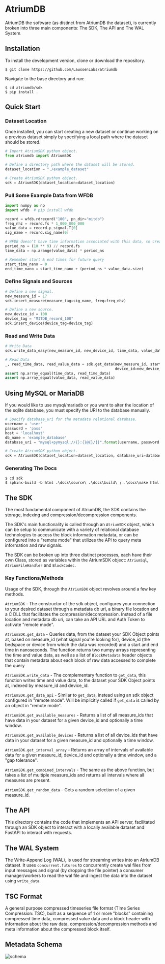 # AtriumDB

AtriumDB the software (as distinct from AtriumDB the dataset), is currently broken into three main components: The SDK, The API and The WAL System.

## Installation

To install the development version, clone or download the repository.

```
$ git clone https://github.com/LaussenLabs/atriumdb
```

Navigate to the base directory and run:

```
$ cd atriumdb/sdk
$ pip install .
```
    
## Quick Start

### Dataset Location

Once installed, you can start creating a new dataset or continue working on a previous dataset simply by specifying a local path where the dataset should be stored.

```python
# Import AtriumSDK python object.
from atriumdb import AtriumSDK

# Define a directory path where the dataset will be stored.
dataset_location = "./example_dataset"

# Create AtriumSDK python object.
sdk = AtriumSDK(dataset_location=dataset_location)
```

### Pull Some Example Data from WFDB

```python
import numpy as np
import wfdb  # pip install wfdb

record = wfdb.rdrecord("100", pn_dir="mitdb")
freq_nhz = record.fs * 1_000_000_000
value_data = record.p_signal.T[0]
sig_name = record.sig_name[0]

# WFDB doesn't have time information associated with this data, so create some.
period_ns = (10 ** 9) // record.fs
time_data = np.arange(value_data) * period_ns

# Remember start & end times for future query
start_time_nano = 0
end_time_nano = start_time_nano + (period_ns * value_data.size)
```

### Define Signals and Sources

```python
# Define a new signal.
new_measure_id = 17
sdk.insert_measure(measure_tag=sig_name, freq=freq_nhz)

# Define a new source.
new_device_id = 100
device_tag = "MITDB_record_100"
sdk.insert_device(device_tag=device_tag)
```

### Read and Write Data

```python
# Write Data
sdk.write_data_easy(new_measure_id, new_device_id, time_data, value_data, freq_nhz)

# Read Data
_, read_time_data, read_value_data = sdk.get_data(new_measure_id, start_time_nano, end_time_nano,
                                                  device_id=new_device_id)
assert np.array_equal(time_data, read_time_data)
assert np.array_equal(value_data, read_value_data)
```

## Using MySQL or MariaDB
    
If you would like to use mysql/mariadb or you want to alter the location of the sqlite database, you must specify the URI to the database manually.

```python
# Specify database_uri for the metadata relational database.
username = 'user'
password = 'pass'
host = 'localhost'
db_name = 'example_database'
database_uri = "mysql+pymysql://{}:{}@{}/{}".format(username, password, host, db_name)

# Create AtriumSDK python object.
sdk = AtriumSDK(dataset_location=dataset_location, database_uri=database_uri)
```

### Generating The Docs

```console
$ cd sdk
$ sphinx-build -b html .\docs\source\ .\docs\build\ ; .\docs\make html
```

## The SDK

The most fundamental component of AtriumDB, the SDK contains the storage, indexing and compression/decompression components.

The SDK's main functionality is called through an `AtriumSDK` object, which can be setup to communicate with a variety of relational database technologies to access the block information metadata, or can be configured into a "remote mode" that utilizes the API to query meta information and raw signals.

The SDK can be broken up into three distinct processes, each have their own Class, stored as variables within the AtriumSDK object: `AtriumSql`, `AtriumFileHandler` and `BlockCodec`.

### Key Functions/Methods

Usage of the SDK, through the `AtriumSDK` object revolves around a few key methods.

`AtriumSDK` - The constructor of the sdk object, configures your connection to your desired dataset through a metadata db uri, a binary file location and a C DLL that facilitates the compression/decompression. Instead of a file location and metadata db uri, can take an API URL and Auth Token to activate "remote mode".

`AtriumSDK.get_data` - Queries data, from the dataset your SDK Object points at, based on measure_id (what signal you're looking for), device_id (the bedspace or device from which the data was recorded) and a start and end time in nanoseconds. The function returns two numpy arrays representing the time and value data, as well as a list of `BlockMetadata` header objects that contain metadata about each block of raw data accessed to complete the query

`AtriumSDK.write_data` - The complementary function to `get_data`, this function writes time and value data, to the dataset your SDK Object points at, indexed by measure_id and device_id.

`AtriumSDK.get_data_api` - Similar to `get_data`, instead using an sdk object configured in "remote mode". Will be implicitly called if `get_data` is called by an object in "remote mode".

`AtriumSDK.get_available_measures` - Returns a list of all measure_ids that have data in your dataset for a given device_id and optionally a time window.

`AtriumSDK.get_available_devices` - Returns a list of all device_ids that have data in your dataset for a given measure_id and optionally a time window.

`AtriumSDK.get_interval_array` - Returns an array of intervals of available data for a given measure_id, device_id and optionally a time window, and a "gap tolerance".

`AtriumSDK.get_combined_intervals` - The same as the above function, but takes a list of multiple measure_ids and returns all intervals where all measures are present.

`AtriumSDK.get_random_data` - Gets a random selection of a given measure_id.

## The API

This directory contains the code that implements an API server, facilitated through an SDK object to interact with a locally available dataset and FastAPI to interact with requests.

## The WAL System

The Write-Append Log (WAL), is used for streaming writes into an AtriumDB dataset. It uses `concurrent.futures` to concurrently create wal files from input messages and signal (by dropping the file pointer) a consumer manager/workers to read the wal file and ingest the data into the dataset using `write_data`.

## TSC Format

A general purpose compressed timeseries file format (Time Series Compression: TSC), built as a sequence of 1 or more "blocks" containing compressed time data, compressed value data and a block header with information about the raw data, compression/decompression methods and meta information about the compressed block itself.

## Metadata Schema

![schema](docs/SDK_Schema.png)

